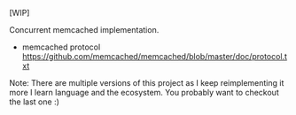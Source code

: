 [WIP]

Concurrent memcached implementation.

* memcached protocol
  https://github.com/memcached/memcached/blob/master/doc/protocol.txt

Note:
    There are multiple versions of this project as I keep reimplementing it more I learn language and the ecosystem. 
    You probably want to checkout the last one :)

